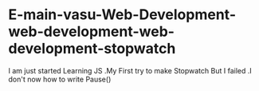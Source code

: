 # E-main-vasu-Web-Development-web-development-web-development-stopwatch
I am just started Learning JS .My First try to make Stopwatch But I failed .I don't now how to write Pause()
